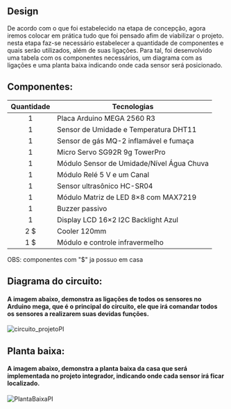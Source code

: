 ## Design

De acordo com o que foi estabelecido na etapa de concepção, agora iremos colocar em prática tudo que foi pensado afim de viabilizar o projeto. nesta etapa faz-se necessário estabelecer a quantidade de componentes e quais serão utilizados, além de suas ligações. Para tal, foi desenvolvido uma tabela com os componentes necessários, um diagrama com as ligações e uma planta baixa indicando onde cada sensor será posicionado.

## Componentes:

Quantidade  | Tecnologias
:---------:   | ------
1           | Placa Arduino MEGA 2560 R3
1           | Sensor de Umidade e Temperatura DHT11
1           | Sensor de gás MQ-2 inflamável e fumaça
1           | Micro Servo SG92R 9g TowerPro
1           | Módulo Sensor de Umidade/Nível Água Chuva
1           | Módulo Relé 5 V e um Canal
1           | Sensor ultrasônico HC-SR04
1           | Módulo Matriz de LED 8×8 com MAX7219
1           | Buzzer passivo
1           | Display LCD 16×2 I2C Backlight Azul
2 $         | Cooler 120mm
1 $         | Módulo e controle infravermelho

OBS: componentes com "$" ja possuo em casa

## Diagrama do circuito:

#### A imagem abaixo, demonstra as ligações de todos os sensores no Arduino mega, que é o principal do circuito, ele que irá comandar todos os sensores a realizarem suas devidas funções.

![circuito_projetoPI](https://user-images.githubusercontent.com/72568537/144244302-c21c677e-6a27-4c81-9242-cbf7ec70407d.png)


## Planta baixa:

#### A imagem abaixo, demonstra a planta  baixa da casa que será implementada no projeto integrador, indicando onde cada sensor irá ficar localizado.
![PlantaBaixaPI](https://user-images.githubusercontent.com/72568537/144092347-b723cf7f-8b9b-416f-bc28-9d13d2f5a1b6.png)
